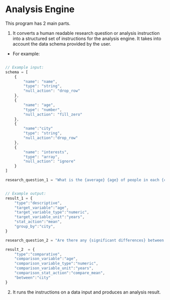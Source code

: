 # Analysis Engine

This program has 2 main parts.
1. It converts a human readable research question or analysis instruction into a structured set of instructions for the analysis engine. It takes into account the data schema provided by the user.

- For example:
```javascript

// Example input:
schema = [
    {
        "name": "name",
        "type": "string",
        "null_action": "drop_row"
    },
    {
        "name": "age",
        "type": "number",
        "null_action": "fill_zero"
    },
    {
        "name":"city"
        "type": "string",
        "null_action":"drop_row"
    },
    {
        "name": "interests",
        "type": "array",
        "null_action": "ignore"
    }
]

research_question_1 = "What is the {average} {age} of people in each {city}?"


// Example output:
result_1 = {
    "type":"descriptive",
    "target_variable":"age",
    "target_variable_type":"numeric",
    "target_variable_unit":"years",
    "stat_action":"mean",
    "group_by":"city",
}

research_question_2 = "Are there any {significant differences} between the {average} {age} of people in each {city}?"

result_2  = {
    "type":"comparative",
    "comparison_variable":"age",
    "comparison_variable_type":"numeric",
    "comparison_variable_unit":"years",
    "comparison_stat_action":"compare_mean",
    "between":"city"
}
```



2. It runs the instructions on a data input and produces an analysis result.
